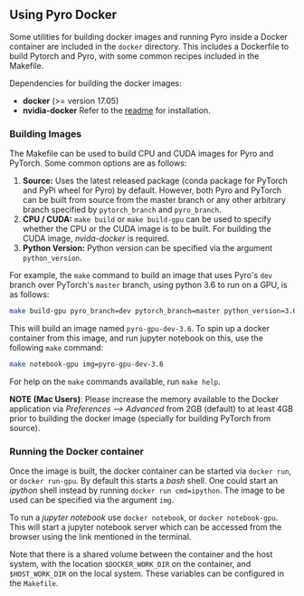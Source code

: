 ## Using Pyro Docker

Some utilities for building docker images and running Pyro inside a Docker container are
included in the `docker` directory. This includes a Dockerfile to build Pytorch and Pyro,
with some common recipes included in the Makefile.
 
Dependencies for building the docker images:
 - **docker** (>= version 17.05)
 - **nvidia-docker** Refer to the [readme](https://github.com/NVIDIA/nvidia-docker) for
   installation.
 
 
### Building Images

The Makefile can be used to build CPU and CUDA images for Pyro and PyTorch. Some common
options are as follows:

 1. **Source:** Uses the latest released package (conda package for PyTorch and PyPi wheel 
    for Pyro) by default. However, both Pyro and PyTorch can be built from source from the
    master branch or any other arbitrary branch specified by `pytorch_branch` and 
    `pyro_branch`.
 2. **CPU / CUDA:** `make build` or `make build-gpu` can be used to specify whether the CPU
    or the CUDA image is to be built. For building the CUDA image, *nvida-docker* is 
    required. 
 3. **Python Version:** Python version can be specified via the argument `python_version`. 
 
For example, the `make` command to build an image that uses Pyro's `dev` branch over
PyTorch's `master` branch, using python 3.6 to run on a GPU, is as follows:

```sh
make build-gpu pyro_branch=dev pytorch_branch=master python_version=3.6
```  

This will build an image named `pyro-gpu-dev-3.6`. To spin up a docker container from this
image, and run jupyter notebook on this, use the following `make` command:

```sh
make notebook-gpu img=pyro-gpu-dev-3.6
```

For help on the `make` commands available, run `make help`.

**NOTE (Mac Users)**: Please increase the memory available to the Docker application
via *Preferences --> Advanced* from 2GB (default) to at least 4GB prior to building the
docker image (specially for building PyTorch from source).

### Running the Docker container

Once the image is built, the docker container can be started via `docker run`, or 
`docker run-gpu`. By default this starts a *bash* shell. One could start an *ipython* 
shell instead by running `docker run cmd=ipython`. The image to be used can be 
specified via the argument `img`. 

To run a *jupyter notebook* use `docker notebook`, or `docker notebook-gpu`. This will 
start a jupyter notebook server which can be accessed from the browser using the link 
mentioned in the terminal. 

Note that there is a shared volume between the container and the host system, with the 
location `$DOCKER_WORK_DIR` on the container, and `$HOST_WORK_DIR` on the local system.
These variables can be configured in the `Makefile`.
